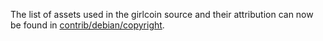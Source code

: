 The list of assets used in the girlcoin source and their attribution can now be found in [contrib/debian/copyright](../contrib/debian/copyright).
